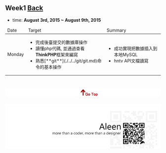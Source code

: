 ## Week1	[Back](./../summary.md)

* time: **August 3rd, 2015 **~** August 9th, 2015**

<table>
	<thead>
		<td>Date</td>
		<td>Target</td>
		<td>Summary</td>
	</thead>
	<tbody>
		<tr>
			<td>Monday</td>
			<td>
				<ul>
					<li>完成後臺提交的數據庫操作</li>
					<li>讀懂php代碼, 並通過查看<strong>ThinkPHP</strong>框架來編寫</li>
					<li>熟悉[**git**](./../../git/git.md)命令的基本操作</li>
				</ul>
			</td>
			<td>
				<ul>
					<li>成功實現把數據插入到本地MySQL</li>
					<li>hntv API文檔讀寫</li>
				</ul>
			</td>
		</tr>
	</tbody>
</table>


<a href="#" style="left:200px;"><img src="./../../pic/gotop.png"></a>
=====
<a href="http://aleen42.github.io/" target="_blank" ><img src="./../../pic/tail.gif"></a>
